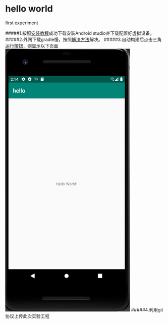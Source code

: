 # hello world
first experiment

#####1.按照[安装教程](https://blog.csdn.net/qq_41976613/article/details/91432304)成功下载安装Android studio并下载配置好虚拟设备。
#####2.外网下载gradle慢，按照[解决方法](https://blog.csdn.net/qq_41976613/article/details/104394870)解决。
#####3.自动构建后点击三角运行按钮，则显示以下页面
![hello world](https://github.com/Xiaohui-Song/hello/blob/master/pictures/hello.PNG)
#####4.利用git协议上传此次实验工程
